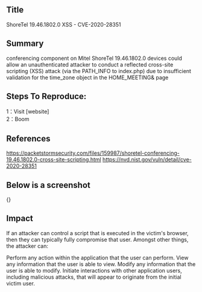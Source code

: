 ## Title
ShoreTel 19.46.1802.0 XSS - CVE-2020-28351

## Summary
conferencing component on Mitel ShoreTel 19.46.1802.0 devices could allow an unauthenticated attacker to conduct a reflected cross-site scripting (XSS) attack (via the PATH_INFO to index.php) due to insufficient validation for the time_zone object in the HOME_MEETING& page

## Steps To Reproduce:
1：Visit [website]  
2：Boom

## References
https://packetstormsecurity.com/files/159987/shoretel-conferencing-19.46.1802.0-cross-site-scripting.html
https://nvd.nist.gov/vuln/detail/cve-2020-28351

## Below is a screenshot
{}

## Impact
If an attacker can control a script that is executed in the victim's browser, then they can typically fully compromise that user. Amongst other things, the attacker can:

Perform any action within the application that the user can perform.
View any information that the user is able to view.
Modify any information that the user is able to modify.
Initiate interactions with other application users, including malicious attacks, that will appear to originate from the initial victim user.